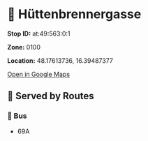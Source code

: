 # 🚉 Hüttenbrennergasse


**Stop ID:** at:49:563:0:1

**Zone:** 0100

**Location:** 48.17613736, 16.39487377

[Open in Google Maps](https://www.google.com/maps?q=48.17613736,16.39487377)

## 🚆 Served by Routes

### 🚌 Bus
- 69A
